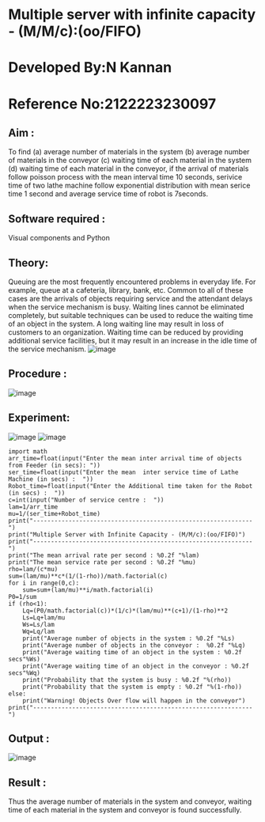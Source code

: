 # Multiple server with infinite capacity - (M/M/c):(oo/FIFO)
# Developed By:N Kannan
# Reference No:2122223230097

## Aim :
To find (a) average number of materials in the system (b) average number of materials in the conveyor (c) waiting time of each material in the system (d) waiting time of each material in the conveyor, if the arrival  of materials follow poisson process with the mean interval time 10 seconds, serivice time of two lathe machine follow exponential distribution with mean serice time 1 second and average service time of robot is 7seconds.
## Software required :
Visual components and Python
## Theory:
Queuing are the most frequently encountered problems in everyday life. For example, queue at a cafeteria, library, bank, etc. Common to all of these cases are the arrivals of objects requiring service and the attendant delays when the service mechanism is busy. Waiting lines cannot be eliminated completely, but suitable techniques can be used to reduce the waiting time of an object in the system. A long waiting line may result in loss of customers to an organization. Waiting time can be reduced by providing additional service facilities, but it may result in an increase in the idle time of the service mechanism.
![image](https://user-images.githubusercontent.com/103921593/203238035-1c8109bc-cbf2-4c77-baea-c5b682a752ef.png)
## Procedure :
![image](https://user-images.githubusercontent.com/103921593/203238265-176740b0-eae2-4772-90be-5449869ac9b0.png)
## Experiment:
![image](https://github.com/kannan-nagaraju/Muttiple-capacity-with-infinite-capacity/assets/145742755/88400439-9b03-470a-a28b-51adad6a7f8e)
![image](https://github.com/kannan-nagaraju/Muttiple-capacity-with-infinite-capacity/assets/145742755/ed47f885-2380-4600-94a6-3d877035dbe2)
```
import math
arr_time=float(input("Enter the mean inter arrival time of objects from Feeder (in secs): "))
ser_time=float(input("Enter the mean  inter service time of Lathe Machine (in secs) :  "))
Robot_time=float(input("Enter the Additional time taken for the Robot (in secs) :  "))
c=int(input("Number of service centre :  "))
lam=1/arr_time
mu=1/(ser_time+Robot_time)
print("--------------------------------------------------------------")
print("Multiple Server with Infinite Capacity - (M/M/c):(oo/FIFO)")
print("--------------------------------------------------------------")
print("The mean arrival rate per second : %0.2f "%lam)
print("The mean service rate per second : %0.2f "%mu)
rho=lam/(c*mu)
sum=(lam/mu)**c*(1/(1-rho))/math.factorial(c)
for i in range(0,c):
    sum=sum+(lam/mu)**i/math.factorial(i)
P0=1/sum
if (rho<1):
    Lq=(P0/math.factorial(c))*(1/c)*(lam/mu)**(c+1)/(1-rho)**2
    Ls=Lq+lam/mu
    Ws=Ls/lam
    Wq=Lq/lam
    print("Average number of objects in the system : %0.2f "%Ls)
    print("Average number of objects in the conveyor :  %0.2f "%Lq)
    print("Average waiting time of an object in the system : %0.2f secs"%Ws)
    print("Average waiting time of an object in the conveyor : %0.2f secs"%Wq)
    print("Probability that the system is busy : %0.2f "%(rho))
    print("Probability that the system is empty : %0.2f "%(1-rho))
else:
    print("Warning! Objects Over flow will happen in the conveyor")
print("--------------------------------------------------------------")
```
## Output :
![image](https://github.com/kannan-nagaraju/Muttiple-capacity-with-infinite-capacity/assets/145742755/ac810ed2-5ece-4c80-b45b-3c9c9da43367)
## Result : 
Thus the average number of materials in the system and conveyor, waiting time of each material in the system and conveyor is found successfully.


